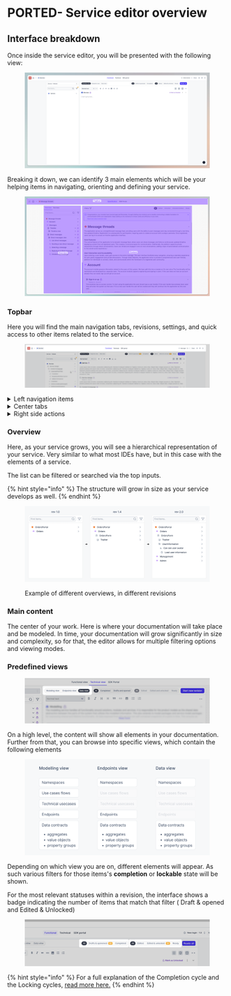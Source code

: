 # PORTED- Service editor overview

## Interface breakdown

Once inside the service editor, you will be presented with the following view:

<figure><img src="../../.gitbook/assets/CleanShot 2024-04-09 at 10.17.05.png" alt=""><figcaption></figcaption></figure>

Breaking it down, we can identify 3 main elements which will be your helping items in navigating, orienting and defining your service.

<figure><img src="../../.gitbook/assets/app.uniscale.com_8c68f0da-8a3c-45bb-abba-2b6d36aa6b3c_user_solution_fb344616-794e-4bd7-b81a-fb1e3361701f_design (2).png" alt=""><figcaption></figcaption></figure>

### Topbar

Here you will find the main navigation tabs, revisions, settings, and quick access to other items related to the service.&#x20;

<figure><img src="../../.gitbook/assets/CleanShot 2024-04-09 at 09.54.53.png" alt=""><figcaption></figcaption></figure>

<details>

<summary>Left navigation items</summary>

* workspace shifter
* home button leading to the main dashboard
* and a quick selector for other services



<img src="../../.gitbook/assets/CleanShot 2024-04-10 at 14.51.53 (1).png" alt="" data-size="original">

</details>

<details>

<summary>Center tabs</summary>

* Functional view: all the requirements coming from the solution&#x20;
  * Note: the tab is disabled for [Standalone service](service-introduction.md)
* Technical view: here you will spend most of your time modeling and breaking down your data&#x20;
* SDK portal



<img src="../../.gitbook/assets/CleanShot 2024-04-10 at 14.52.32.png" alt="" data-size="original">

</details>

<details>

<summary>Right side actions</summary>

The interface allows to

* &#x20;explore past revision
* share your service
* configure via settings
* and lastly, review your notifications for this service.



<img src="../../.gitbook/assets/CleanShot 2024-04-09 at 14.50.42.png" alt="" data-size="original">

</details>



### Overview

Here, as your service grows, you will see a hierarchical representation of your service. Very similar to what most IDEs have, but in this case with the elements of a service.&#x20;

The list can be filtered or searched via the top inputs.

{% hint style="info" %}
The structure will grow in size as your service develops as well.
{% endhint %}

<figure><img src="../../.gitbook/assets/image (28).png" alt=""><figcaption><p>Example of different overviews, in different revisions</p></figcaption></figure>

### Main content

The center of your work. Here is where your documentation will take place and be modeled. In time, your documentation will grow significantly in size and complexity, so for that, the editor allows for multiple filtering options and viewing modes.

### Predefined views

<figure><img src="../../.gitbook/assets/CleanShot 2024-04-09 at 09.35.01@2x.png" alt=""><figcaption></figcaption></figure>

On a high level, the content will show all elements in your documentation. Further from that, you can browse into specific views, which contain the following elements

<figure><img src="../../.gitbook/assets/image (30).png" alt=""><figcaption></figcaption></figure>

Depending on which view you are on, different elements will appear. As such various filters for those items's **completion** or **lockable** state will be shown.

For the most relevant statuses within a revision, the interface shows a badge indicating the number of items that match that filter ( Draft & opened and Edited & Unlocked)&#x20;

<figure><img src="../../.gitbook/assets/CleanShot 2024-04-09 at 10.03.10.png" alt=""><figcaption></figcaption></figure>

{% hint style="info" %}
For a full explanation of the Completion cycle and the Locking cycles, [read more here.](ported-service-revisions.md)
{% endhint %}
